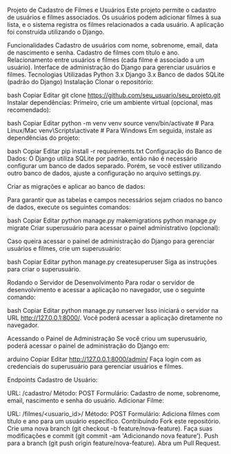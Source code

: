 Projeto de Cadastro de Filmes e Usuários
Este projeto permite o cadastro de usuários e filmes associados. Os usuários podem adicionar filmes à sua lista, e o sistema registra os filmes relacionados a cada usuário. A aplicação foi construída utilizando o Django.

Funcionalidades
Cadastro de usuários com nome, sobrenome, email, data de nascimento e senha.
Cadastro de filmes com título e ano.
Relacionamento entre usuários e filmes (cada filme é associado a um usuário).
Interface de administração do Django para gerenciar usuários e filmes.
Tecnologias Utilizadas
Python 3.x
Django 3.x
Banco de dados SQLite (padrão do Django)
Instalação
Clonar o repositório:

bash
Copiar
Editar
git clone https://github.com/seu_usuario/seu_projeto.git
Instalar dependências: Primeiro, crie um ambiente virtual (opcional, mas recomendado):

bash
Copiar
Editar
python -m venv venv
source venv/bin/activate  # Para Linux/Mac
venv\Scripts\activate  # Para Windows
Em seguida, instale as dependências do projeto:

bash
Copiar
Editar
pip install -r requirements.txt
Configuração do Banco de Dados: O Django utiliza SQLite por padrão, então não é necessário configurar um banco de dados separado. Porém, se você estiver utilizando outro banco de dados, ajuste a configuração no arquivo settings.py.

Criar as migrações e aplicar ao banco de dados:

Para garantir que as tabelas e campos necessários sejam criados no banco de dados, execute os seguintes comandos:

bash
Copiar
Editar
python manage.py makemigrations
python manage.py migrate
Criar superusuário para acessar o painel administrativo (opcional):

Caso queira acessar o painel de administração do Django para gerenciar usuários e filmes, crie um superusuário:

bash
Copiar
Editar
python manage.py createsuperuser
Siga as instruções para criar o superusuário.

Rodando o Servidor de Desenvolvimento
Para rodar o servidor de desenvolvimento e acessar a aplicação no navegador, use o seguinte comando:

bash
Copiar
Editar
python manage.py runserver
Isso iniciará o servidor na URL http://127.0.0.1:8000/. Você poderá acessar a aplicação diretamente no navegador.

Acessando o Painel de Administração
Se você criou um superusuário, poderá acessar o painel de administração do Django em:

arduino
Copiar
Editar
http://127.0.0.1:8000/admin/
Faça login com as credenciais do superusuário para gerenciar usuários e filmes.

Endpoints
Cadastro de Usuário:

URL: /cadastro/
Método: POST
Formulário: Cadastro de nome, sobrenome, email, nascimento e senha do usuário.
Adicionar Filme:

URL: /filmes/<usuario_id>/
Método: POST
Formulário: Adiciona filmes com título e ano para um usuário específico.
Contribuindo
Fork este repositório.
Crie uma nova branch (git checkout -b feature/nova-feature).
Faça suas modificações e commit (git commit -am 'Adicionando nova feature').
Push para a branch (git push origin feature/nova-feature).
Abra um Pull Request.
